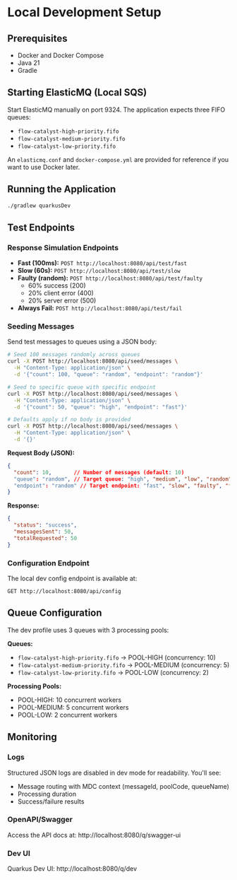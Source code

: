 # Local Development Setup

## Prerequisites

- Docker and Docker Compose
- Java 21
- Gradle

## Starting ElasticMQ (Local SQS)

Start ElasticMQ manually on port 9324. The application expects three FIFO queues:
- `flow-catalyst-high-priority.fifo`
- `flow-catalyst-medium-priority.fifo`
- `flow-catalyst-low-priority.fifo`

An `elasticmq.conf` and `docker-compose.yml` are provided for reference if you want to use Docker later.

## Running the Application

```bash
./gradlew quarkusDev
```

## Test Endpoints

### Response Simulation Endpoints

- **Fast (100ms):** `POST http://localhost:8080/api/test/fast`
- **Slow (60s):** `POST http://localhost:8080/api/test/slow`
- **Faulty (random):** `POST http://localhost:8080/api/test/faulty`
  - 60% success (200)
  - 20% client error (400)
  - 20% server error (500)
- **Always Fail:** `POST http://localhost:8080/api/test/fail`

### Seeding Messages

Send test messages to queues using a JSON body:

```bash
# Seed 100 messages randomly across queues
curl -X POST http://localhost:8080/api/seed/messages \
  -H "Content-Type: application/json" \
  -d '{"count": 100, "queue": "random", "endpoint": "random"}'

# Seed to specific queue with specific endpoint
curl -X POST http://localhost:8080/api/seed/messages \
  -H "Content-Type: application/json" \
  -d '{"count": 50, "queue": "high", "endpoint": "fast"}'

# Defaults apply if no body is provided
curl -X POST http://localhost:8080/api/seed/messages \
  -H "Content-Type: application/json" \
  -d '{}'
```

**Request Body (JSON):**
```json
{
  "count": 10,       // Number of messages (default: 10)
  "queue": "random", // Target queue: "high", "medium", "low", "random", or full queue name (default: "random")
  "endpoint": "random" // Target endpoint: "fast", "slow", "faulty", "fail", "random", or full URL (default: "random")
}
```

**Response:**
```json
{
  "status": "success",
  "messagesSent": 50,
  "totalRequested": 50
}
```

### Configuration Endpoint

The local dev config endpoint is available at:
```
GET http://localhost:8080/api/config
```

## Queue Configuration

The dev profile uses 3 queues with 3 processing pools:

**Queues:**
- `flow-catalyst-high-priority.fifo` → POOL-HIGH (concurrency: 10)
- `flow-catalyst-medium-priority.fifo` → POOL-MEDIUM (concurrency: 5)
- `flow-catalyst-low-priority.fifo` → POOL-LOW (concurrency: 2)

**Processing Pools:**
- POOL-HIGH: 10 concurrent workers
- POOL-MEDIUM: 5 concurrent workers
- POOL-LOW: 2 concurrent workers

## Monitoring

### Logs

Structured JSON logs are disabled in dev mode for readability. You'll see:
- Message routing with MDC context (messageId, poolCode, queueName)
- Processing duration
- Success/failure results

### OpenAPI/Swagger

Access the API docs at: http://localhost:8080/q/swagger-ui

### Dev UI

Quarkus Dev UI: http://localhost:8080/q/dev
